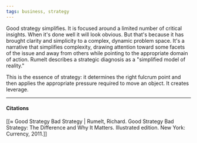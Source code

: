 ```yaml
---
tags: business, strategy
---
```


Good strategy simplifies. It is focused around a limited number of critical insights. When it's done well it will look obvious. But that's because it has brought clarity and simplicity to a complex, dynamic problem space. It's a narrative that simplifies complexity, drawing attention toward some facets of the issue and away from others while pointing to the appropriate domain of action. Rumelt describes a strategic diagnosis as a "simplified model of reality."

This is the essence of strategy: it determines the right fulcrum point and then applies the appropriate pressure required to move an object. It creates leverage.

---

#### Citations

[[≈ Good Strategy Bad Strategy | Rumelt, Richard. Good Strategy Bad Strategy: The Difference and Why It Matters. Illustrated edition. New York: Currency, 2011.]]